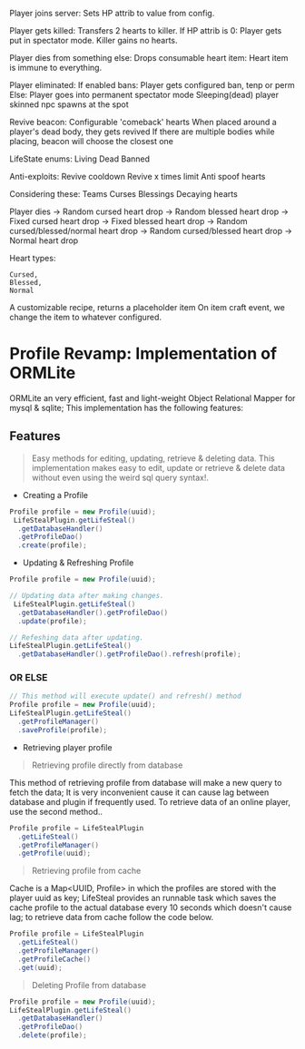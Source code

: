 Player joins server:
Sets HP attrib to value from config.

Player gets killed:
Transfers 2 hearts to killer.
If HP attrib is 0:
Player gets put in spectator mode.
Killer gains no hearts.

Player dies from something else:
Drops consumable heart item:
Heart item is immune to everything.

Player eliminated:
If enabled bans:
Player gets configured ban, tenp or perm
Else:
Player goes into permanent spectator mode
Sleeping(dead) player skinned npc spawns at the spot

Revive beacon:
Configurable 'comeback' hearts
When placed around a player's dead body, they gets revived
If there are multiple bodies while placing, beacon will choose the closest one

LifeState enums:
Living
Dead
Banned

Anti-exploits:
Revive cooldown
Revive x times limit
Anti spoof hearts

Considering these:
Teams
Curses
Blessings
Decaying hearts

Player dies
-> Random cursed heart drop
-> Random blessed heart drop
-> Fixed cursed heart drop
-> Fixed blessed heart drop
-> Random cursed/blessed/normal heart drop
-> Random cursed/blessed heart drop
-> Normal heart drop

Heart types:

    Cursed,
    Blessed,
    Normal

A customizable recipe, returns a placeholder item
On item craft event, we change the item to whatever configured.

# Profile Revamp: Implementation of ORMLite

ORMLite an very efficient, fast and light-weight Object Relational Mapper for mysql & sqlite;
This implementation has the following features:

## Features

> Easy methods for editing, updating, retrieve & deleting data.
> This implementation makes easy to edit, update or retrieve & delete data without even using the weird sql query syntax!.

- Creating a Profile

```java
Profile profile = new Profile(uuid);
 LifeStealPlugin.getLifeSteal()
  .getDatabaseHandler()
  .getProfileDao()
  .create(profile);
```

- Updating & Refreshing Profile

```java
Profile profile = new Profile(uuid);

// Updating data after making changes.
 LifeStealPlugin.getLifeSteal()
  .getDatabaseHandler().getProfileDao()
  .update(profile);

// Refeshing data after updating.
LifeStealPlugin.getLifeSteal()
  .getDatabaseHandler().getProfileDao().refresh(profile);
```

### OR ELSE

```java
// This method will execute update() and refresh() method
Profile profile = new Profile(uuid);
LifeStealPlugin.getLifeSteal()
  .getProfileManager()
  .saveProfile(profile);
```

- Retrieving player profile

> Retrieving profile directly from database

This method of retrieving profile from database will make a new query to fetch the data;
It is very inconvenient cause it can cause lag between database and plugin if frequently used.
To retrieve data of an online player, use the second method..

```java
Profile profile = LifeStealPlugin
  .getLifeSteal()
  .getProfileManager()
  .getProfile(uuid);
``` 

> Retrieving profile from cache

Cache is a Map<UUID, Profile> in which the profiles are stored with the player uuid as key;
LifeSteal provides an runnable task which saves the cache profile to the actual database every
10 seconds which doesn't cause lag; to retrieve data from cache follow the code below.

```java
Profile profile = LifeStealPlugin
  .getLifeSteal()
  .getProfileManager()
  .getProfileCache()
  .get(uuid);
```

> Deleting Profile from database

```java
Profile profile = new Profile(uuid);
LifeStealPlugin.getLifeSteal()
  .getDatabaseHandler()
  .getProfileDao()
  .delete(profile);
```